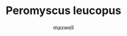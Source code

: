 ---
layout: post
author: maxwell
title: Peromyscus leucopus
description: 
tags: []
image: 
  feature: 
  credit: 
  creditlink: 
permalink: peromyscus-leucopus
---